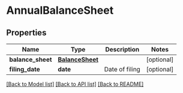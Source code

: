 # AnnualBalanceSheet

## Properties
| Name              | Type                                | Description    | Notes      |
|-------------------|-------------------------------------|----------------|------------|
| **balance_sheet** | [**BalanceSheet**](BalanceSheet.md) |                | [optional] |
| **filing_date**   | **date**                            | Date of filing | [optional] |

[[Back to Model list]](../../README.md#documentation-for-models) [[Back to API list]](../../README.md#documentation-for-api-endpoints) [[Back to README]](../../README.md)


